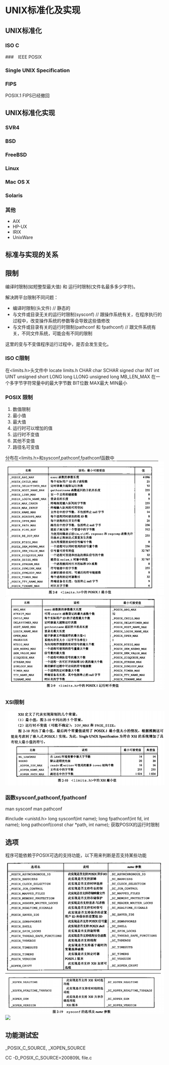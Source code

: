 # UNIX标准化及实现
## UNIX标准化
### ISO C
###　IEEE POSIX
### Single UNIX Specification
### FIPS
POSIX.1 FIPS已经撤回

## UNIX标准化实现
### SVR4
### BSD
### FreeBSD
### Linux
### Mac OS X
### Solaris
### 其他
- AIX
- HP-UX
- IRIX
- UnixWare

## 标准与实现的关系
## 限制
编译时限制(如短整型最大值) 和 运行时限制(文件名最多多少字符)。

解决跨平台限制不同问题：
- 编译时限制(头文件)                                       // 静态的
- 与文件或目录无关的运行时限制(sysconf)                     // 跟操作系统有关，在程序执行的过程中，改变操作系统的参数等会导致这些值修改
- 与文件或目录有关的运行时限制(pathconf 和 fpathconf)       // 跟文件系统有关，不同文件系统，可能会有不同的限制

这里的变与不变值程序运行过程中，是否会发生变化。

### ISO C限制
在<limits.h>头文件中
locate limits.h
CHAR char
SCHAR signed char
INT int
UINT unsigned short
LONG    long
LLONG   unsigned long
MB_LEN_MAX  在一个多字节字符常量中的最大字节数
BIT位数
MAX最大
MIN最小

### POSIX 限制
1. 数值限制
2. 最小值
3. 最大值
4. 运行时可以增加的值
5. 运行时不变值
6. 其他不变值
7. 路径名可变值

分布在<limits.h>和sysconf,pathconf,fpathconf函数中
![最小值](./pic/2-1.png)
![不变值](./pic/2-2.png)



### XSI限制
![最小值和运行时不变值](./pic/2-3.png)

### 函数sysconf,pathconf,fpathconf
man sysconf
man pathconf

#include <unistd.h>
       long sysconf(int name);
       long fpathconf(int fd, int name);
       long pathconf(const char *path, int name);
获取POSIX的运行时限制

## 选项

程序可能依赖于POSIX可选的支持功能，以下用来判断是否支持某些功能

![](./pic/2-5.png)
![](./pic/2-6.png)
![](./pic/2-7.png)

## 功能测试宏
_POSIX_C_SOURCE, _XOPEN_SOURCE

CC -D_POSIX_C_SOURCE=200809L file.c
